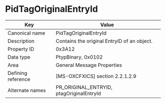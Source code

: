 # PidTagOriginalEntryId

| Key | Value |
|---|---|
| Canonical name | PidTagOriginalEntryId |
| Description | Contains the original EntryID of an object. |
| Property ID | 0x3A12 |
| Data type | PtypBinary, 0x0102 |
| Area | General Message Properties |
| Defining reference | [MS-OXCFXICS] section 2.2.1.2.9 |
| Alternate names | PR_ORIGINAL_ENTRYID, ptagOriginalEntryId |
